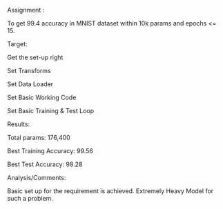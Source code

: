 Assignment : 

To get 99.4 accuracy in MNIST dataset within 10k params and epochs <= 15.

Target:

Get the set-up right

Set Transforms

Set Data Loader

Set Basic Working Code

Set Basic Training & Test Loop

Results:

Total params: 176,400

Best Training Accuracy: 99.56

Best Test Accuracy: 98.28

Analysis/Comments:

Basic set up for the requirement is achieved. Extremely Heavy Model for such a problem.
